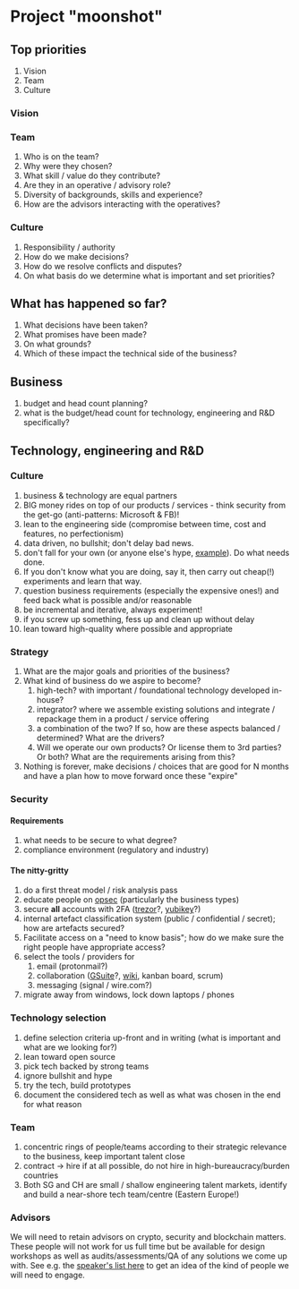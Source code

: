 # Project "moonshot"

## Top priorities
 1. Vision
 1. Team
 1. Culture

### Vision

### Team
 1. Who is on the team?
 1. Why were they chosen?
 1. What skill / value do they contribute?
 1. Are they in an operative / advisory role?
 1. Diversity of backgrounds, skills and experience?
 1. How are the advisors interacting with the operatives?

### Culture
 1. Responsibility / authority
 1. How do we make decisions? 
 1. How do we resolve conflicts and disputes?
 1. On what basis do we determine what is important and set priorities?

## What has happened so far?
 1. What decisions have been taken?
 1. What promises have been made?
 1. On what grounds?
 1. Which of these impact the technical side of the business?

## Business

 1. budget and head count planning?
 1. what is the budget/head count for technology, engineering and R&D specifically?

## Technology, engineering and R&D

### Culture

 1. business & technology are equal partners
 1. BIG money rides on top of our products / services - think security from the get-go (anti-patterns: Microsoft & FB)!
 1. lean to the engineering side (compromise between time, cost and features, no perfectionism)
 1. data driven, no bullshit; don't delay bad news.
 1. don't fall for your own (or anyone else's hype, [example](https://cointelegraph.com/news/we-dont-need-blockchain-r3-consortium-after-59-million-research)). Do what needs done.
 1. If you don't know what you are doing, say it, then carry out cheap(!) experiments and learn that way.
 1. question business requirements (especially the expensive ones!) and feed back what is possible and/or reasonable
 1. be incremental and iterative, always experiment!
 1. if you screw up something, fess up and clean up without delay
 1. lean toward high-quality where possible and appropriate

### Strategy 

 1. What are the major goals and priorities of the business?
 1. What kind of business do we aspire to become?
    1. high-tech? with important / foundational technology developed in-house?
    1. integrator? where we assemble existing solutions and integrate / repackage them in a product / service offering
    1. a combination of the two? If so, how are these aspects balanced / determined? What are the drivers?
    1. Will we operate our own products? Or license them to 3rd parties? Or both? What are the requirements arising from this?
 1. Nothing is forever, make decisions / choices that are good for N months and have a plan how to move forward once these "expire"

### Security

#### Requirements
 1. what needs to be secure to what degree?
 1. compliance environment (regulatory and industry)

#### The nitty-gritty

 1. do a first threat model / risk analysis pass
 1. educate people on [opsec](https://www.tripwire.com/state-of-security/security-data-protection/opsec-everyone-not-just-people-something-hide/) (particularly the business types)
 1. secure **all** accounts with 2FA ([trezor](https://doc.satoshilabs.com/trezor-user/u2f.html)?, [yubikey](https://www.yubico.com/product/yubikey-neo/)?)
 1. internal artefact classification system (public / confidential / secret); how are artefacts secured?
 1. Facilitate access on a "need to know basis"; how do we make sure the right people have appropriate access?
 1. select the tools / providers for
    1. email (protonmail?)
    1. collaboration ([GSuite](https://gsuite.google.com/together/?user-benefits_activeEl=tab-connect)?, [wiki](https://www.atlassian.com/software/confluence), kanban board, scrum)
    1. messaging (signal / wire.com?)
 1. migrate away from windows, lock down laptops / phones

### Technology selection

 1. define selection criteria up-front and in writing (what is important and what are we looking for?)
 1. lean toward open source
 1. pick tech backed by strong teams
 1. ignore bullshit and hype
 1. try the tech, build prototypes
 1. document the considered tech as well as what was chosen in the end for what reason

### Team

 1. concentric rings of people/teams according to their strategic relevance to the business, keep important talent close
 1. contract -> hire if at all possible, do not hire in high-bureaucracy/burden countries
 1. Both SG and CH are small / shallow engineering talent markets, identify and build a near-shore tech team/centre (Eastern Europe!)

### Advisors

We will need to retain advisors on crypto, security and blockchain matters. These people will not work for us full time but be available for design workshops as well as audits/assessments/QA of any solutions we come up with. See e.g. the [speaker's list here](https://binarydistrict.com/courses/master-workshop-off-the-chain/) to get an idea of the kind of people we will need to engage.

